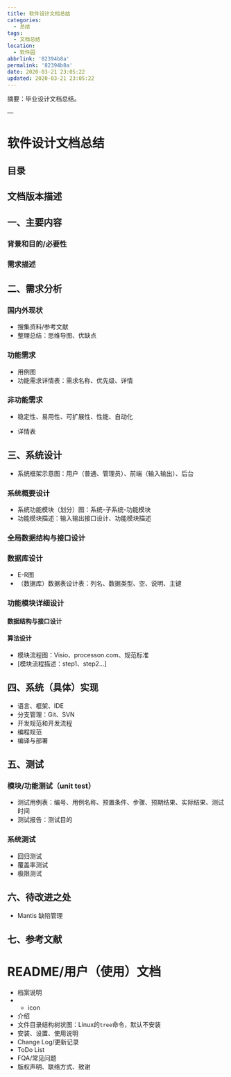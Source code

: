 ```yaml
---
title: 软件设计文档总结
categories:
  - 总结
tags:
  - 文档总结
location:
  - 软件园
abbrlink: '82394b8a'
permalink: '82394b8a'
date: 2020-03-21 23:05:22
updated: 2020-03-21 23:05:22
---
```


摘要：毕业设计文档总结。

<!-- more -->

—

# 软件设计文档总结

## 目录

## 文档版本描述

## 一、主要内容

### 背景和目的/必要性

### 需求描述

## 二、需求分析

### 国内外现状

- 搜集资料/参考文献
- 整理总结：思维导图、优缺点

### 功能需求

- 用例图
- 功能需求详情表：需求名称、优先级、详情

### 非功能需求

- 稳定性、易用性、可扩展性、性能、自动化

- 详情表

## 三、系统设计

- 系统框架示意图：用户（普通、管理员）、前端（输入输出）、后台

### 系统概要设计

- 系统功能模块（划分）图：系统-子系统-功能模块
- 功能模块描述：输入输出接口设计、功能模块描述

### 全局数据结构与接口设计

### 数据库设计

- E-R图
- （数据库）数据表设计表：列名、数据类型、空、说明、主键

### 功能模块详细设计

#### 数据结构与接口设计

#### 算法设计

- 模块流程图：Visio、processon.com、规范标准
- [模块流程描述：step1、step2...]

## 四、系统（具体）实现

- 语言、框架、IDE
- 分支管理：Git、SVN
- 开发规范和开发流程
- 编程规范
- 编译与部署

## 五、测试

### 模块/功能测试（unit test）

- 测试用例表：编号、用例名称、预置条件、步骤、预期结果、实际结果、测试时间
- 测试报告：测试目的

### 系统测试

- 回归测试
- 覆盖率测试
- 极限测试

## 六、待改进之处

- Mantis 缺陷管理

## 七、参考文献

# README/用户（使用）文档

- 档案说明
- - icon
- 介绍
- 文件目录结构树状图：Linux的`tree`命令，默认不安装
- 安装、设置、使用说明
- Change Log/更新记录
- ToDo List
- FQA/常见问题
- 版权声明、联络方式、致谢
